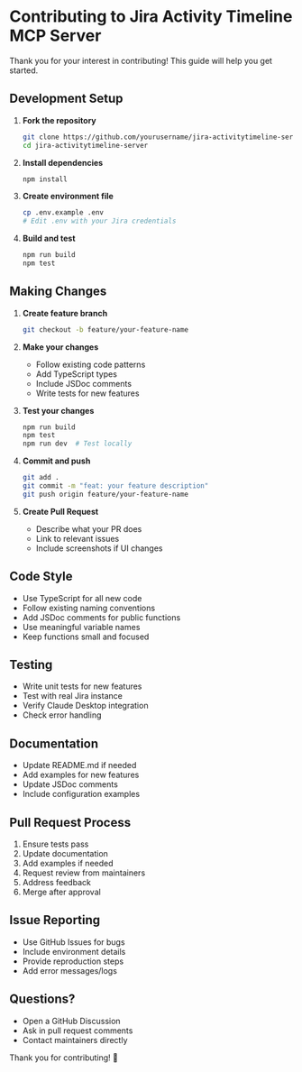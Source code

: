 # Contributing to Jira Activity Timeline MCP Server

Thank you for your interest in contributing! This guide will help you get started.

## Development Setup

1. **Fork the repository**
   ```bash
   git clone https://github.com/yourusername/jira-activitytimeline-server.git
   cd jira-activitytimeline-server
   ```

2. **Install dependencies**
   ```bash
   npm install
   ```

3. **Create environment file**
   ```bash
   cp .env.example .env
   # Edit .env with your Jira credentials
   ```

4. **Build and test**
   ```bash
   npm run build
   npm test
   ```

## Making Changes

1. **Create feature branch**
   ```bash
   git checkout -b feature/your-feature-name
   ```

2. **Make your changes**
   - Follow existing code patterns
   - Add TypeScript types
   - Include JSDoc comments
   - Write tests for new features

3. **Test your changes**
   ```bash
   npm run build
   npm test
   npm run dev  # Test locally
   ```

4. **Commit and push**
   ```bash
   git add .
   git commit -m "feat: your feature description"
   git push origin feature/your-feature-name
   ```

5. **Create Pull Request**
   - Describe what your PR does
   - Link to relevant issues
   - Include screenshots if UI changes

## Code Style

- Use TypeScript for all new code
- Follow existing naming conventions
- Add JSDoc comments for public functions
- Use meaningful variable names
- Keep functions small and focused

## Testing

- Write unit tests for new features
- Test with real Jira instance
- Verify Claude Desktop integration
- Check error handling

## Documentation

- Update README.md if needed
- Add examples for new features
- Update JSDoc comments
- Include configuration examples

## Pull Request Process

1. Ensure tests pass
2. Update documentation
3. Add examples if needed
4. Request review from maintainers
5. Address feedback
6. Merge after approval

## Issue Reporting

- Use GitHub Issues for bugs
- Include environment details
- Provide reproduction steps
- Add error messages/logs

## Questions?

- Open a GitHub Discussion
- Ask in pull request comments
- Contact maintainers directly

Thank you for contributing! 🚀
